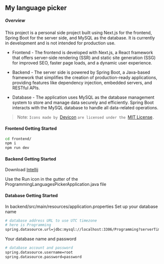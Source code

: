 ## My language picker

##### Overview

This project is a personal side project built using Next.js for the frontend, Spring Boot for the server side, and MySQL as the database. It is currently in development and is not intended for production use.

- Frontend - The frontend is developed with Next.js, a React framework that offers server-side rendering (SSR) and static site generation (SSG) for improved SEO, faster page loads, and a dynamic user experience.

- Backend - The server side is powered by Spring Boot, a Java-based framework that simplifies the creation of production-ready applications, providing features like dependency injection, embedded servers, and RESTful APIs.

- Database - The application uses MySQL as the database management system to store and manage data securely and efficiently. Spring Boot interacts with the MySQL database to handle all data-related operations.

> Note: `Icons made by `[Devicon](https://devicon.dev/) `are licensed under the `[MIT License](https://opensource.org/licenses/MIT)`.`

#### Frontend Getting Started

```sh
cd frontend/
npm i
npm run dev
```

#### Backend Getting Started

Download [Intellij](https://www.jetbrains.com/idea/download/)

Use the Run icon in the gutter of the ProgrammingLanguagesPickerApplication.java file

#### Database Getting Started

In backend/src/main/resources/application.properties
Set up your database name

```sh
# database address URL to use UTC timezone
# here is Programming
spring.datasource.url=jdbc:mysql://localhost:3306/Programming?serverTimezone=UTC
```

Your database name and password

```sh
# database account and password
spring.datasource.username=root
spring.datasource.password=password
```
